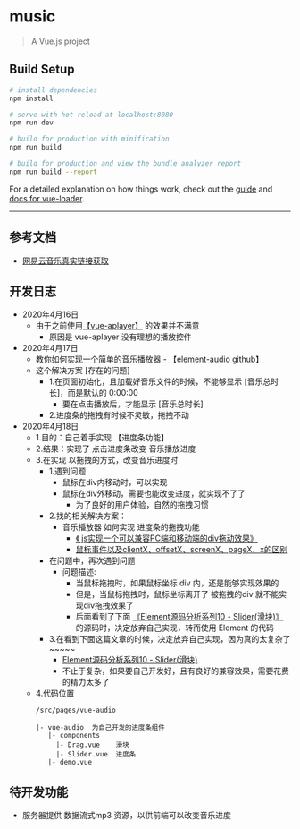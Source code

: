 # music

> A Vue.js project

## Build Setup

``` bash
# install dependencies
npm install

# serve with hot reload at localhost:8080
npm run dev

# build for production with minification
npm run build

# build for production and view the bundle analyzer report
npm run build --report
```

For a detailed explanation on how things work, check out the [guide](http://vuejs-templates.github.io/webpack/) and [docs for vue-loader](http://vuejs.github.io/vue-loader).

----

## 参考文档
- [网易云音乐真实链接获取](https://jinchidong.com/2019/03/19/%E7%BD%91%E6%98%93%E4%BA%91%E9%9F%B3%E4%B9%90%E7%9C%9F%E5%AE%9E%E9%93%BE%E6%8E%A5%E8%8E%B7%E5%8F%96/)

## 开发日志
- 2020年4月16日
    - 由于之前使用[【vue-aplayer】](https://github.com/SevenOutman/vue-aplayer/blob/develop/docs/README.zh-CN.md) 的效果并不满意
        - 原因是 vue-aplayer 没有理想的播放控件
- 2020年4月17日
    - [教你如何实现一个简单的音乐播放器 - 【element-audio github】](https://github.com/wangduanduan/element-audio)
    - 这个解决方案 [存在的问题]
        - 1.在页面初始化，且加载好音乐文件的时候，不能够显示 [音乐总时长]，而是默认的 0:00:00
            - 要在点击播放后，才能显示 [音乐总时长]
        - 2.进度条的拖拽有时候不灵敏，拖拽不动
- 2020年4月18日
    - 1.目的：自己着手实现 【进度条功能】
    - 2.结果：实现了 点击进度条改变 音乐播放进度
    - 3.在实现 以拖拽的方式，改变音乐进度时
        - 1.遇到问题
            - 鼠标在div内移动时，可以实现
            - 鼠标在div外移动，需要也能改变进度，就实现不了了
                - 为了良好的用户体验，自然的拖拽习惯
        - 2.找的相关解决方案：
            - 音乐播放器 如何实现 进度条的拖拽功能
                - [《 js实现一个可以兼容PC端和移动端的div拖动效果》](https://blog.csdn.net/u014346301/article/details/53536714)
                - [鼠标事件以及clientX、offsetX、screenX、pageX、x的区别](https://blog.csdn.net/weixin_41342585/article/details/80659736)
        - 在问题中，再次遇到问题
            - 问题描述:
                - 当鼠标拖拽时，如果鼠标坐标 div 内，还是能够实现效果的
                - 但是，当鼠标拖拽时，鼠标坐标离开了 被拖拽的div 就不能实现div拖拽效果了
                - 后面看到了下面 [《Element源码分析系列10 - Slider(滑块)》](https://juejin.im/post/5b87bdf36fb9a01a0058bed1)的源码时，决定放弃自己实现，转而使用 Element 的代码
        - 3.在看到下面这篇文章的时候，决定放弃自己实现，因为真的太复杂了~~~~~
            - [Element源码分析系列10 - Slider(滑块)](https://juejin.im/post/5b87bdf36fb9a01a0058bed1)
            - 不止于复杂，如果要自己开发好，且有良好的兼容效果，需要花费的精力太多了
    - 4.代码位置
        ```
        /src/pages/vue-audio

        |- vue-audio  为自己开发的进度条组件
           |- components
             |- Drag.vue    滑块
             |- Slider.vue  进度条
           |- demo.vue
        ```
## 待开发功能
- 服务器提供 数据流式mp3 资源，以供前端可以改变音乐进度